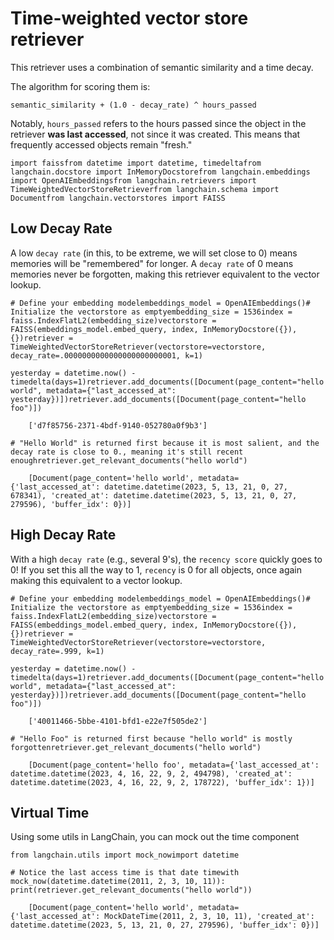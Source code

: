 Time-weighted vector store retriever
====================================

This retriever uses a combination of semantic similarity and a time decay.

The algorithm for scoring them is:

    semantic_similarity + (1.0 - decay_rate) ^ hours_passed

Notably, `hours_passed` refers to the hours passed since the object in the retriever **was last accessed**, not since it was created. This means that frequently accessed objects remain "fresh."

    import faissfrom datetime import datetime, timedeltafrom langchain.docstore import InMemoryDocstorefrom langchain.embeddings import OpenAIEmbeddingsfrom langchain.retrievers import TimeWeightedVectorStoreRetrieverfrom langchain.schema import Documentfrom langchain.vectorstores import FAISS

Low Decay Rate[​](#low-decay-rate "Direct link to Low Decay Rate")
------------------------------------------------------------------

A low `decay rate` (in this, to be extreme, we will set close to 0) means memories will be "remembered" for longer. A `decay rate` of 0 means memories never be forgotten, making this retriever equivalent to the vector lookup.

    # Define your embedding modelembeddings_model = OpenAIEmbeddings()# Initialize the vectorstore as emptyembedding_size = 1536index = faiss.IndexFlatL2(embedding_size)vectorstore = FAISS(embeddings_model.embed_query, index, InMemoryDocstore({}), {})retriever = TimeWeightedVectorStoreRetriever(vectorstore=vectorstore, decay_rate=.0000000000000000000000001, k=1)

    yesterday = datetime.now() - timedelta(days=1)retriever.add_documents([Document(page_content="hello world", metadata={"last_accessed_at": yesterday})])retriever.add_documents([Document(page_content="hello foo")])

        ['d7f85756-2371-4bdf-9140-052780a0f9b3']

    # "Hello World" is returned first because it is most salient, and the decay rate is close to 0., meaning it's still recent enoughretriever.get_relevant_documents("hello world")

        [Document(page_content='hello world', metadata={'last_accessed_at': datetime.datetime(2023, 5, 13, 21, 0, 27, 678341), 'created_at': datetime.datetime(2023, 5, 13, 21, 0, 27, 279596), 'buffer_idx': 0})]

High Decay Rate[​](#high-decay-rate "Direct link to High Decay Rate")
---------------------------------------------------------------------

With a high `decay rate` (e.g., several 9's), the `recency score` quickly goes to 0! If you set this all the way to 1, `recency` is 0 for all objects, once again making this equivalent to a vector lookup.

    # Define your embedding modelembeddings_model = OpenAIEmbeddings()# Initialize the vectorstore as emptyembedding_size = 1536index = faiss.IndexFlatL2(embedding_size)vectorstore = FAISS(embeddings_model.embed_query, index, InMemoryDocstore({}), {})retriever = TimeWeightedVectorStoreRetriever(vectorstore=vectorstore, decay_rate=.999, k=1)

    yesterday = datetime.now() - timedelta(days=1)retriever.add_documents([Document(page_content="hello world", metadata={"last_accessed_at": yesterday})])retriever.add_documents([Document(page_content="hello foo")])

        ['40011466-5bbe-4101-bfd1-e22e7f505de2']

    # "Hello Foo" is returned first because "hello world" is mostly forgottenretriever.get_relevant_documents("hello world")

        [Document(page_content='hello foo', metadata={'last_accessed_at': datetime.datetime(2023, 4, 16, 22, 9, 2, 494798), 'created_at': datetime.datetime(2023, 4, 16, 22, 9, 2, 178722), 'buffer_idx': 1})]

Virtual Time[​](#virtual-time "Direct link to Virtual Time")
------------------------------------------------------------

Using some utils in LangChain, you can mock out the time component

    from langchain.utils import mock_nowimport datetime

    # Notice the last access time is that date timewith mock_now(datetime.datetime(2011, 2, 3, 10, 11)):    print(retriever.get_relevant_documents("hello world"))

        [Document(page_content='hello world', metadata={'last_accessed_at': MockDateTime(2011, 2, 3, 10, 11), 'created_at': datetime.datetime(2023, 5, 13, 21, 0, 27, 279596), 'buffer_idx': 0})]